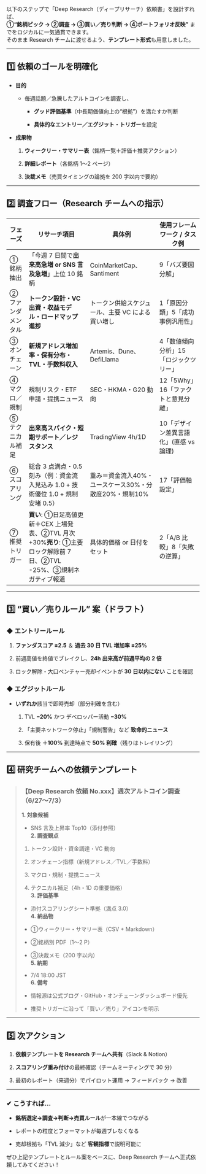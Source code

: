 以下のステップで「Deep Research（ディープリサーチ）依頼書」を設計すれば、  
**①“銘柄ピック → ②調査 → ③買い／売り判断 → ④ポートフォリオ反映”** までをロジカルに一気通貫できます。  
そのまま Research チームに渡せるよう、**テンプレート形式**も用意しました。

---

## 1️⃣ 依頼のゴールを明確化

- **目的**
    
    - 毎週話題／急騰したアルトコインを調査し、
        
        - **グッド評価基準**（中長期価値向上の“根拠”）を満たすか判断
            
        - **具体的なエントリー／エグジット・トリガー**を設定
            
- **成果物**
    
    1. **ウィークリー・サマリー表**（銘柄一覧＋評価＋推奨アクション）
        
    2. **詳細レポート**（各銘柄 1〜2 ページ）
        
    3. **決裁メモ**（売買タイミングの論拠を 200 字以内で要約）
        

---

## 2️⃣ 調査フロー（Research チームへの指示）

|フェーズ|リサーチ項目|具体例|使用フレームワーク / タスク例|
|---|---|---|---|
|① 銘柄抽出|「今週 7 日間で**出来高急増 or SNS 言及急増**」上位 10 銘柄|CoinMarketCap、Santiment|9「バズ要因分解」|
|② ファンダメンタル|**トークン設計・VC 出資・収益モデル・ロードマップ進捗**|トークン供給スケジュール、主要 VC による買い増し|1「原因分類」5「成功事例汎用性」|
|③ オンチェーン|**新規アドレス増加率・保有分布・TVL・手数料収入**|Artemis、Dune、DefiLlama|4「数値傾向分析」15「ロジックツリー」|
|④ マクロ／規制|規制リスク・ETF 申請・提携ニュース|SEC・HKMA・G20 動向|12「5Why」16「ファクトと意見分離」|
|⑤ テクニカル補足|**出来高スパイク・短期サポート／レジスタンス**|TradingView 4h/1D|10「デザイン差異言語化」(直感 vs 論理)|
|⑥ スコアリング|総合 3 点満点・0.5 刻み（例：資金流入見込み 1.0 + 技術優位 1.0 + 規制安堵 0.5）|重み＝資金流入40%・ユースケース30%・分散度20%・規制10%|17「評価軸設定」|
|⑦ 推奨トリガー|**買い**: ①日足高値更新＋CEX 上場発表、②TVL 月次 +30%**売り**: ①主要ロック解除前 7 日、②TVL -25%、③規制ネガティブ報道|具体的価格 or 日付をセット|2「A/B 比較」8「失敗の逆算」|

---

## 3️⃣ “買い／売りルール” 案（ドラフト）

### ◆ エントリールール

1. **ファンダスコア ≥2.5** ＆ **過去 30 日 TVL 増加率 ≥25%**
    
2. 前週高値を終値でブレイクし、**24h 出来高が前週平均の 2 倍**
    
3. ロック解除・大口ベンチャー売却イベントが **30 日以内にない** ことを確認
    

### ◆ エグジットルール

- **いずれか**該当で即時売却（部分利確を含む）
    
    1. TVL **−20%** かつ デベロッパー活動 **−30%**
        
    2. 「主要ネットワーク停止」「規制警告」など **致命的ニュース**
        
    3. 保有後 **＋100%** 到達時点で **50% 利確**（残りはトレイリング）
        

---

## 4️⃣ 研究チームへの依頼テンプレート

> ### 【Deep Research 依頼 No.xxx】週次アルトコイン調査（6/27〜7/3）
> 
> **1. 対象候補**
> 
> - SNS 言及上昇率 Top10（添付参照）  
>     **2. 調査観点**
>     
> 
> 1. トークン設計・資金調達・VC 動向
>     
> 2. オンチェーン指標（新規アドレス／TVL／手数料）
>     
> 3. マクロ・規制・提携ニュース
>     
> 4. テクニカル補足（4h・1D の重要価格）  
>     **3. 評価基準**
>     
> 
> - 添付スコアリングシート準拠（満点 3.0）  
>     **4. 納品物**
>     
> - ①ウィークリー・サマリー表（CSV + Markdown）
>     
> - ②銘柄別 PDF（1〜2 P）
>     
> - ③決裁メモ（200 字以内）  
>     **5. 納期**
>     
> - 7/4 18:00 JST  
>     **6. 備考**
>     
> - 情報源は公式ブログ・GitHub・オンチェーンダッシュボード優先
>     
> - 推奨トリガーに沿って「買い／売り」アイコンを明示
>     

---

## 5️⃣ 次アクション

1. **依頼テンプレートを Research チームへ共有**（Slack & Notion）
    
2. **スコアリング重み付け**の最終確認（チームミーティングで 30 分）
    
3. 最初のレポート（来週分）でパイロット運用 → フィードバック → 改善
    

---

### ✔ こうすれば…

- **銘柄選定→調査→判断→売買ルール**が一本線でつながる
    
- レポートの粒度とフォーマットが毎週ブレなくなる
    
- 売却根拠も「TVL 減少」など **客観指標**で説明可能に
    

ぜひ上記テンプレートとルール案をベースに、Deep Research チームへ正式依頼してみてください！